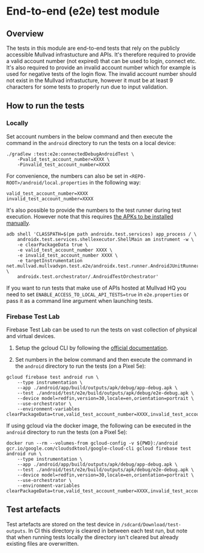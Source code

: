 # End-to-end (e2e) test module
## Overview
The tests in this module are end-to-end tests that rely on the publicly accessible Mullvad infrastucture and APIs. It's therefore required to provide a valid account number (not expired) that can be used to login, connect etc. It's also required to provide an invalid account number which for example is used for negative tests of the login flow. The invalid account number should not exist in the Mullvad infrastucture, however it must be at least 9 characters for some tests to properly run due to input validation.

## How to run the tests
### Locally
Set account numbers in the below command and then execute the command in the `android` directory to run the tests on a local device:
```
./gradlew :test:e2e:connectedDebugAndroidTest \
    -Pvalid_test_account_number=XXXX \
    -Pinvalid_test_account_number=XXXX
```

For convenience, the numbers can also be set in `<REPO-ROOT>/android/local.properties` in the following way:
```
valid_test_account_number=XXXX
invalid_test_account_number=XXXX
```

It's also possible to provide the numbers to the test runner during test execution. However note that this requires [the APKs to be installed manually](https://developer.android.com/training/testing/instrumented-tests/androidx-test-libraries/runner#architecture).
```
adb shell 'CLASSPATH=$(pm path androidx.test.services) app_process / \
    androidx.test.services.shellexecutor.ShellMain am instrument -w \
    -e clearPackageData true \
    -e valid_test_account_number XXXX \
    -e invalid_test_account_number XXXX \
    -e targetInstrumentation net.mullvad.mullvadvpn.test.e2e/androidx.test.runner.AndroidJUnitRunner \
    androidx.test.orchestrator/.AndroidTestOrchestrator'
```

If you want to run tests that make use of APIs hosted at Mullvad HQ you need to set `ENABLE_ACCESS_TO_LOCAL_API_TESTS=true` in `e2e.properties` or pass it as a command line argument when launching tests.

### Firebase Test Lab
Firebase Test Lab can be used to run the tests on vast collection of physical and virtual devices.

1. Setup the gcloud CLI by following the [official documentation](https://firebase.google.com/docs/test-lab/android/command-line).

2. Set numbers in the below command and then execute the command in the `android` directory to run the tests (on a Pixel 5e):
```
gcloud firebase test android run \
    --type instrumentation \
    --app ./android/app/build/outputs/apk/debug/app-debug.apk \
    --test ./android/test/e2e/build/outputs/apk/debug/e2e-debug.apk \
    --device model=redfin,version=30,locale=en,orientation=portrait \
    --use-orchestrator \
    --environment-variables clearPackageData=true,valid_test_account_number=XXXX,invalid_test_account_number=XXXX
```

If using gcloud via the docker image, the following can be executed in the `android` directory to run the tests (on a Pixel 5e):
```
docker run --rm --volumes-from gcloud-config -v ${PWD}:/android gcr.io/google.com/cloudsdktool/google-cloud-cli gcloud firebase test android run \
    --type instrumentation \
    --app ./android/app/build/outputs/apk/debug/app-debug.apk \
    --test ./android/test/e2e/build/outputs/apk/debug/e2e-debug.apk \
    --device model=redfin,version=30,locale=en,orientation=portrait \
    --use-orchestrator \
    --environment-variables clearPackageData=true,valid_test_account_number=XXXX,invalid_test_account_number=XXXX
```

## Test artefacts
Test artefacts are stored on the test device in `/sdcard/Download/test-outputs`. In CI this directory is cleared in between each test run, but note that when running tests locally the directory isn't cleared but already existing files are overwritten.
